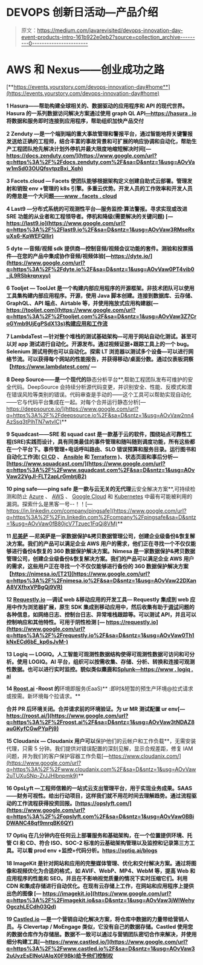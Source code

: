 # DEVOPS 创新日活动—产品介绍

> 原文：<https://medium.com/javarevisited/devops-innovation-day-event-products-intro-161b922e0eb2?source=collection_archive---------0----------------------->

# AWS 和 Nexus——创业成功之路

[**https://events.yourstory.com/devops-innovation-day#home**](https://events.yourstory.com/devops-innovation-day#home)

**1 Hasura——帮助构建全球相关的、数据驱动的应用程序和 API 的现代世界。Hasura 的一系列数据访问解决方案通过使用 graph QL API[—https://hasura . io](https://www.google.com/url?q=https%3A%2F%2Fhasura.io%2F&sa=D&sntz=1&usg=AOvVaw2cpnfdtTigPxliMjeMCZL8)将数据和服务即时连接到应用程序，帮助组织加快产品交付**

**2 Zenduty —是一个端到端的重大事故管理和警报平台，通过智能地将关键警报发送给正确的工程师，结合丰富的事故背景和可扩展的响应协调和自动化，帮助生产工程团队抢先解决计划外停机并最大限度地缩短解决时间[—https://docs.zenduty.com/](https://www.google.com/url?q=https%3A%2F%2Fdocs.zenduty.com%2F&sa=D&sntz=1&usg=AOvVaw1mSd03OUQfsvtpzBxi_Xqh)**

**3 Facets.cloud — Facets 使团队能够根据架构定义创建自助式云部署。管理发射和销毁 env +管理的 k8s 引擎。多重云优势。开发人员的工作效率和开发人员的倦怠是一个大问题[——www . facets . cloud](http://www.google.com/url?q=http%3A%2F%2Fwww.facets.cloud%2F&sa=D&sntz=1&usg=AOvVaw1JI3G55mS7GQflV0YWiegQ)**

**4 Last9 —分布式系统的可观测性平台—服务监控:算法警报。寻求实现或改进 SRE 功能的从业者和工程领导者。停机和降级(需要解决的关键问题) [— https://last9.io](https://www.google.com/url?q=https%3A%2F%2Flast9.io%2F&sa=D&sntz=1&usg=AOvVaw3RMseRxuXs6-KpWEFQllir)**

**5 dyte —音频/视频 sdk 提供商—控制音频/视频会议功能的套件。测验和投票插件—在您的产品中集成协作音频/视频体验[—https://dyte.io/](https://www.google.com/url?q=https%3A%2F%2Fdyte.io%2F&sa=D&sntz=1&usg=AOvVaw0PT4vib0_jL9RSbkrqnxyu)**

**6 Tooljet — ToolJet 是一个构建内部应用程序的开源框架。非技术团队可以使用工具集构建内部应用程序。开源，使用 Java 脚本创建。连接到数据库、云存储、GraphQL、API 端点、Airtable 等，并使用拖放式应用构建器[—https://tooljet.com](https://www.google.com/url?q=https%3A%2F%2Ftooljet.com%2F&sa=D&sntz=1&usg=AOvVaw3Z7CroGYmb9UjEgPSdX13s)构建应用和工作流**

**7 LambdaTest —针对整个堆栈的测试基础架构—可用于网站自动化测试。甚至可以对 app 测试进行自动化。开源发布。通过视频证据+跟踪工具上的一个 bug。Selenium 测试用例也可以自动化。探索 LT 浏览器以测试多个设备—可以进行网络节流。可以获得每个网站的性能报告，并获得移动/桌面分数。通过仪表板洞察【https://www.lambdatest.com/ —**

**8 Deep Source——是一个现代的**静态分析平台**,帮助工程团队发布可维护的安全代码。DeepSource 会持续分析源代码变更，并识别安全、性能、反模式和潜在错误风险等类别的错误。代码审查是手动的——这个工具可以帮助实现自动化——它与代码平台集成在一起。对每个合并运行静态分析[—https://deepsource.io/](https://www.google.com/url?q=https%3A%2F%2Fdeepsource.io%2F&sa=D&sntz=1&usg=AOvVaw2nn4AzSsq3tPlhTN7wtvIC)**

**9 Squadcast——SRE 和 squad cast 是一款基于云的软件，围绕站点可靠性工程(SRE)实践而设计，具有同类最佳的事件管理和随叫随到调度功能，所有这些都在一个平台下。事件管理+电话呼叫路由、SLO 错误预算和服务目录。运行图书和自动化工作流( [CI CD](/javarevisited/7-best-courses-to-learn-jenkins-and-ci-cd-for-devops-engineers-and-software-developers-df2de8fe38f3) 、 [Ansible](/javarevisited/5-best-ansible-courses-for-devops-engineers-cc87692fdf52) 和 [Terraform](/javarevisited/7-best-terraform-online-courses-for-devops-engineers-5e4dab297785) )、状态页面和事后分析—[https://www.squadcast.com/](https://www.google.com/url?q=https%3A%2F%2Fwww.squadcast.com%2F&sa=D&sntz=1&usg=AOvVaw22VgJI-FLT2apLrGmbtjB2)**

**10 ping safe——ping safe 是一款与云无关的无代理**云安全解决方案**,可持续检测和防止 [Azure](/javarevisited/5-best-azure-fundamentals-courses-to-pass-az-900-certification-exam-in-2020-9e602aea035d) 、 [AWS](/javarevisited/5-best-aws-courses-for-beginners-and-experienced-developers-to-learn-in-2021-563212409fbd) 、 [Google Cloud](/javarevisited/5-best-courses-to-learn-google-cloud-platform-gcp-in-2021-169093a3771a) 和 [Kubernetes](/javarevisited/7-free-online-courses-to-learn-kubernetes-in-2020-3b8a68ec7abc) 中最有可能被利用的漏洞。探索什么是黑客一号--！！[—https://in.linkedin.com/company/pingsafe](https://www.google.com/url?q=https%3A%2F%2Fin.linkedin.com%2Fcompany%2Fpingsafe&sa=D&sntz=1&usg=AOvVaw0fB80jcV7Tzuec1FqQj8VM)**

**11 [尼美萨](http://www.google.com/url?q=http%3A%2F%2Fnimesa.io%2F&sa=D&sntz=1&usg=AOvVaw3IbKCUI6gQkPeTlLOOr1lI) —尼美萨是一家数据保护&拷贝数据管理公司，创建企业级备份&恢复解决方案。我们的产品可以满足企业 AWS 用户的需求，他们正在寻找一个不仅仅能够进行备份&恢复的 360 数据保护解决方案。Nimesa 是一家数据保护&拷贝数据管理公司，创建企业级备份&恢复解决方案。我们的产品可以满足企业 AWS 用户的需求，这些用户正在寻找一个不仅仅能够进行备份的 360 数据保护解决方案【https://nimesa.io/[T21](https://www.google.com/url?q=https%3A%2F%2Fnimesa.io%2F&sa=D&sntz=1&usg=AOvVaw22DXanA8VXfhxVPBgQj9VR)**

**12 [Requestly.io](http://www.google.com/url?q=http%3A%2F%2FRequestly.io&sa=D&sntz=1&usg=AOvVaw3hiRpOBQ6j2ZE4gZDTklxI) —调试 web &移动应用的开发工具— Requestly 集成到 web 应用中作为浏览器扩展，原生 SDK 集成到移动应用中，然后收集有助于[调试](https://javarevisited.blogspot.com/2011/07/java-debugging-tutorial-example-tips.html#axzz6bYzaddcE)问题的各种信息，如网络日志、控制台日志、异常堆栈跟踪等。可以测试 API，并且可以控制响应和其他特性。可用于阴性检测 [— https://requestly.io](https://www.google.com/url?q=https%3A%2F%2Frequestly.io%2F&sa=D&sntz=1&usg=AOvVaw0Th1kNxECd6bE_kp6sJvM-)**

**13 Logiq — LOGIQ。人工智能可观测性数据结构使得可观测性数据可访问和可分析。使用 LOGIQ。AI 平台，组织可以按需收集、存储、分析、转换和连接可观测性数据。也可以进行实时监控。貌似类似麋鹿和[Splunk](/javarevisited/5-best-splunk-courses-for-developer-and-devops-7091523f1211)[—https://www . logiq . ai](https://www.google.com/url?q=https%3A%2F%2Fwww.logiq.ai&sa=D&sntz=1&usg=AOvVaw2srOQH8k6t67B2dcDadh5Z)**

**14 [Roost.ai](http://www.google.com/url?q=http%3A%2F%2Froost.ai%2F&sa=D&sntz=1&usg=AOvVaw3-vBTpAcEH1CmhAXND8Jcg) -Roost 的**环境即服务(EaaS)** :即时&短暂的预生产环境@拉式请求或按需。新环境每个拉请求。**

**合并 PR 后环境关闭。合并请求前的环境验证。为 ur MR 测试配置 ur env[—https://roost.ai/](https://www.google.com/url?q=https%3A%2F%2Froost.ai%2F&sa=D&sntz=1&usg=AOvVaw3tNDAZ8auGKyfCGwPYpPj9)**

**15 Cloudanix — Cloudanix 用户可以**保护他们的云帐户和工作负载**，无需安装代理，只需 5 分钟。我们提供对错误配置的深刻见解，显示合规差距，修复 IAM 问题，并为我们的客户保护容器工作负载[—https://www.cloudanix.com/](https://www.google.com/url?q=https%3A%2F%2Fwww.cloudanix.com%2F&sa=D&sntz=1&usg=AOvVaw2uTUXuSNp-ZrJJHlbnpmk9)**

**16 OpsLyft —工程师信赖的一站式云支出管理平台，用于实现业务成果。SAAS——财务可视性。给出行动项目，这样我们就不用花时间去理解趋势。通过流程驱动的工作流程获得投资回报。[https://opslyft.com/](https://www.google.com/url?q=https%3A%2F%2Fopslyft.com%2F&sa=D&sntz=1&usg=AOvVaw0BBiDWANC48qf9mrqBK6QY)**

**17 Optiq 在几分钟内在任何云上部署服务和基础架构，在一个位置提供环境、托管 CI 和 CD、符合 ISO、SOC-2 标准的云基础架构管理以及监控和记录第三方工具。可以看 prod env +监控+代码分析。https://optiq.ai/blogs**

**18 ImageKit 是针对网站和应用的完整媒体管理、优化和交付解决方案。通过将图像和视频优化为合适的格式，如 AVIF、WebP、MP4、WebM 等，提高 Web 和应用程序的性能和 SEO。并且在不影响视觉质量的情况下实时压缩它们。利用 CDN 和集成存储进行自动优化。在现有云存储上工作，在网站和应用程序上提供出色的图像 [— https://imagekit.io](https://www.google.com/url?q=https%3A%2F%2Fimagekit.io&sa=D&sntz=1&usg=AOvVaw3jWIWehyOgczhLECdh03Qd)**

**19 [Castled.io](http://www.google.com/url?q=http%3A%2F%2FCastled.io&sa=D&sntz=1&usg=AOvVaw0VM4z4eppC4WqfaYSfp9eu) —是一个营销自动化解决方案，将仓库中数据的力量带给营销人员。与 Clevertap / MoEngage 类似，它没有自己的数据存储。Castled 使用您的数据仓库作为存储层。数据不一致可以通过与营销团队密切合作来解决，并使用细分构建工具[—https://www.castled.io/](https://www.google.com/url?q=https%3A%2F%2Fwww.castled.io%2F&sa=D&sntz=1&usg=AOvVaw32uUvzEsElNoUAlqX0F9Bk)给予他们控制权**
